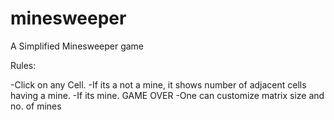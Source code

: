 # minesweeper
A Simplified Minesweeper game

Rules:

-Click on any Cell.
-If its a not a mine, it shows number of adjacent cells having a mine.
-If its mine. GAME OVER
-One can customize matrix size and no. of mines
